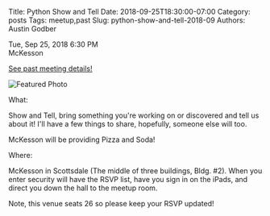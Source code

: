 Title: Python Show and Tell
Date: 2018-09-25T18:30:00-07:00
Category: posts
Tags: meetup,past
Slug: python-show-and-tell-2018-09
Authors: Austin Godber

<div class="meetup-time">
<i class="far fa-clock"></i> Tue, Sep 25, 2018 6:30 PM
</div>

<div class="meetup-venue">
<i class="fas fa-map-marked-alt"></i> McKesson
</div>



<i class="fab fa-meetup"></i> <a href="https://www.meetup.com/Phoenix-Python-Meetup-Group/events/254532777/">See past meeting details!</a>





![Featured Photo](https://secure.meetupstatic.com/photos/event/c/8/7/600_474903207.jpeg)



<p>What:</p> <p>Show and Tell, bring something you're working on or discovered and tell us about it! I'll have a few things to share, hopefully, someone else will too.</p> <p>McKesson will be providing Pizza and Soda!</p> <p>Where:</p> <p>McKesson in Scottsdale (The middle of three buildings, Bldg. #2). When you enter security will have the RSVP list, have you sign in on the iPads, and direct you down the hall to the meetup room.</p> <p>Note, this venue seats 26 so please keep your RSVP updated!</p> 